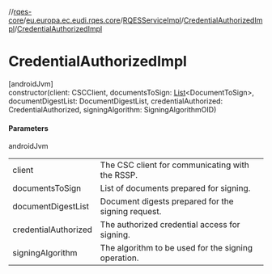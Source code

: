 //[rqes-core](../../../../index.md)/[eu.europa.ec.eudi.rqes.core](../../index.md)/[RQESServiceImpl](../index.md)/[CredentialAuthorizedImpl](index.md)/[CredentialAuthorizedImpl](-credential-authorized-impl.md)

# CredentialAuthorizedImpl

[androidJvm]\
constructor(client: CSCClient, documentsToSign: [List](https://kotlinlang.org/api/latest/jvm/stdlib/kotlin-stdlib/kotlin.collections/-list/index.html)&lt;DocumentToSign&gt;, documentDigestList: DocumentDigestList, credentialAuthorized: CredentialAuthorized, signingAlgorithm: SigningAlgorithmOID)

#### Parameters

androidJvm

| | |
|---|---|
| client | The CSC client for communicating with the RSSP. |
| documentsToSign | List of documents prepared for signing. |
| documentDigestList | Document digests prepared for the signing request. |
| credentialAuthorized | The authorized credential access for signing. |
| signingAlgorithm | The algorithm to be used for the signing operation. |
